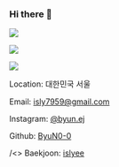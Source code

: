 ### Hi there 👋

<!--
**ByuN0-0/ByuN0-0** is a ✨ _special_ ✨ repository because its `README.md` (this file) appears on your GitHub profile.

Here are some ideas to get you started:

- 🔭 I’m currently working on ...
- 🌱 I’m currently learning ...
- 👯 I’m looking to collaborate on ...
- 🤔 I’m looking for help with ...
- 💬 Ask me about ...
- 📫 How to reach me: ...
- 😄 Pronouns: ...
- ⚡ Fun fact: ...
-->
<img src="https://capsule-render.vercel.app/api?type=waving&color=BDBDC8&height=150&section=header" />

<a href="https://github.com/anuraghazra/github-readme-stats/"><img src="https://github-readme-stats.vercel.app/api/top-langs/?username=ByuN0-0"></a>

<img src="https://capsule-render.vercel.app/api?type=waving&color=BDBDC8&height=150&section=footer" />

<div className="contact-info">
        <p>
          <FontAwesomeIcon className="social_ico" icon={faLocationDot} /> Location: 대한민국 서울
        </p>
        <p>
          <FontAwesomeIcon className="social_ico" icon={faSquareEnvelope} /> Email:
          <a href="mailto:isly7959@gmail.com">isly7959@gmail.com</a>
        </p>
        <p>
          <FontAwesomeIcon className="social_ico" icon={faSquareInstagram} /> Instagram:
          <a href="https://www.instagram.com/byun.ej/" target="_blank" rel="noreferrer">
            @byun.ej
          </a>
        </p>
        <p>
          <FontAwesomeIcon className="social_ico" icon={faSquareGithub} /> Github:
          <a href="https://github.com/ByuN0-0" target="_blank" rel="noreferrer">
            ByuN0-0
          </a>
        </p>
        <p>
          /&lt;&gt; Baekjoon:
          <a href="https://www.acmicpc.net/user/islyee" target="_blank" rel="noreferrer">
            islyee
          </a>
        </p>
      </div>
